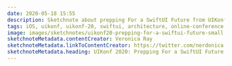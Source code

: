 ```yaml
---
date: 2020-05-18 15:55
description: Sketchnote about prepping For a SwiftUI Future from UIKonf 2020 (online conference)
tags: iOS, uikonf, uikonf-20, swiftui, architecture, online-conference
image: images/sketchnotes/uikonf20-prepping-for-a-swiftui-future-small.jpg
sketchnoteMetadata.contentCreator: Veronica Ray
sketchnoteMetadata.linkToContentCreator: https://twitter.com/nerdonica
sketchnoteMetadata.heading: UIKonf 2020: Prepping For a SwiftUI Future
---
```

